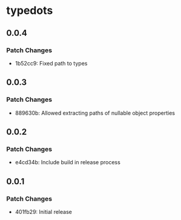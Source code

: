 # typedots

## 0.0.4

### Patch Changes

- 1b52cc9: Fixed path to types

## 0.0.3

### Patch Changes

- 889630b: Allowed extracting paths of nullable object properties

## 0.0.2

### Patch Changes

- e4cd34b: Include build in release process

## 0.0.1

### Patch Changes

- 401fb29: Initial release
